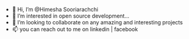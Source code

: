 - 👋 Hi, I’m @Himesha Sooriarachchi
- 👀 I’m interested in open source development...
- 💞️ I’m looking to collaborate on any amazing and interesting projects
- 📫 you can reach out to me on linkedin | facebook 

<!---
Himeshacs/Himeshacs is a ✨ special ✨ repository because its `README.md` (this file) appears on your GitHub profile.
You can click the Preview link to take a look at your changes.
--->
